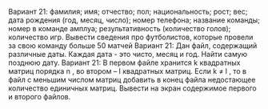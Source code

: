 Вариант 21:
фамилия; имя; отчество; пол; национальность; рост; вес; дата рождения (год, месяц, число); номер телефона; название команды; номер в команде
амплуа; результативность (количество голов); количество игр. Вывести сведения про футболистов, которые провели за свою команду 
больше 50 матчей
Вариант 21:
Дан файл, содержащий различные даты. Каждая дата - это чисто, месяц и год. Найти самую позднюю дату.
Вариант 21:
В первом файле хранится k квадратных матриц порядка n , во втором – l квадратных матриц. Если k ≠ l , то в файл с меньшим 
числом матриц добавить в конец файла недостающее количество единичных матриц. Вывести на экран содержимое первого и второго 
файлов.
